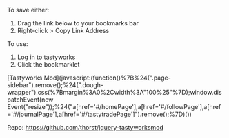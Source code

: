 To save either:
1. Drag the link below to your bookmarks bar
2. Right-click > Copy Link Address

To use:
1. Log in to tastyworks
1. Click the bookmarklet

[Tastyworks Mod](javascript:(function()%7B%24(".page-sidebar").remove();%24(".dough-wrapper").css(%7Bmargin%3A0%2Cwidth%3A"100%25"%7D);window.dispatchEvent(new Event("resize"));%24("a[href='#/homePage'],a[href='#/followPage'],a[href='#/journalPage'],a[href='#/tastytradePage']").remove();%7D)())

Repo:
https://github.com/thorst/jquery-tastyworksmod
